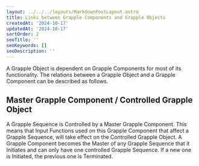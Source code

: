 ```yaml
---
layout: ../../../layouts/MarkdownPostLayout.astro
title: Links between Grapple Components and Grapple Objects
createdAt: '2024-10-17'
updatedAt: '2024-10-17'
sortOrder: 2
seoTitle: ''
seoKeywords: []
seoDescription: ''
---
```


A Grapple Object is dependent on Grapple Components for most of its functionality. The relations between a Grapple Object and a Grapple Component can be described as follows.

## Master Grapple Component / Controlled Grapple Object

A Grapple Sequence is Controlled by a Master Grapple Component. This means that Input Functions used on this Grapple Component that affect a Grapple Sequence, will take effect on the Controlled Grapple Object. A Grapple Component becomes the Master of any Grapple Sequence that it Initiates and can only have one controlled Grapple Sequence. If a new one is Initiated, the previous one is Terminated.

